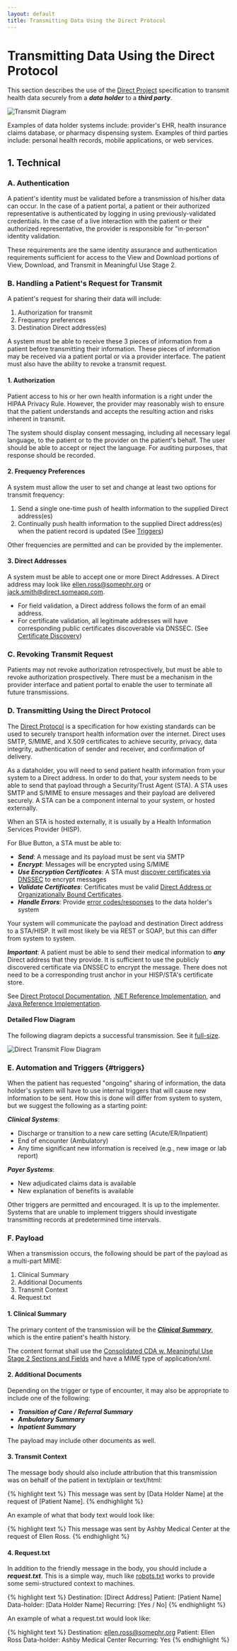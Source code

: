```yaml
---
layout: default
title: Transmitting Data Using the Direct Protocol
---
```


# Transmitting Data Using the Direct Protocol

This section describes the use of the [Direct Project](http://directproject.org) specification to transmit health data securely from a ***data holder*** to a ***third party***.

![Transmit Diagram](images/transmit.png)

Examples of data holder systems include: provider's EHR, health insurance claims database, or pharmacy dispensing system. Examples of third parties include: personal health records, mobile applications, or web services.

## 1. Technical

### A. Authentication
A patient's identity must be validated before a transmission of his/her data can occur. In the case of a patient portal, a patient or their authorized representative is authenticated by logging in using previously-validated credentials. In the case of a live interaction with the patient or their authorized representative, the provider is responsible for "in-person" identity validation.

These requirements are the same identity assurance and authentication requirements sufficient for access to the View and Download portions of View, Download, and Transmit in Meaningful Use Stage 2. 

### B. Handling a Patient's Request for Transmit

A patient's request for sharing their data will include:

1. Authorization for transmit
2. Frequency preferences
3. Destination Direct address(es) 

A system must be able to receive these 3 pieces of information from a patient before transmitting their information. These pieces of information may be received via a patient portal or via a provider interface. The patient must also have the ability to revoke a transmit request.

#### 1. Authorization 
Patient access to his or her own health information is a right under the HIPAA Privacy Rule. However, the provider may reasonably wish to ensure that the patient understands and accepts the resulting action and risks inherent in transmit.

The system should display consent messaging, including all necessary legal language, to the patient or to the provider on the patient's behalf. The user should be able to accept or reject the language. For auditing purposes, that response should be recorded.


#### 2. Frequency Preferences

A system must allow the user to set and change at least two options for transmit frequency:

1. Send a single one-time push of health information to the supplied Direct address(es)
2. Continually push health information to the supplied Direct address(es) when the patient record is updated (See [Triggers](#triggers))

Other frequencies are permitted and can be provided by the implementer.

#### 3. Direct Addresses

A system must be able to accept one or more Direct Addresses. A Direct address may look like ellen.ross@somephr.org or jack.smith@direct.someapp.com. 

- For field validation, a Direct address follows the form of an email address.
- For certificate validation, all legitimate addresses will have corresponding public certificates discoverable via DNSSEC. (See [Certificate Discovery](https://docs.google.com/document/d/1igDpIizm7CTfV-fUw_1EnrCUGIljFEgLPRHpgK5iaec/edit))

### C. Revoking Transmit Request

Patients may not revoke authorization retrospectively, but must be able to revoke authorization prospectively. There must be a mechanism in the provider interface and patient portal to enable the user to terminate all future transmissions.

### D. Transmitting Using the Direct Protocol

The [Direct Protocol](http://wiki.directproject.org/Documentation+Library) is a specification for how existing standards can be used to securely transport health information over the internet. Direct uses SMTP, S/MIME, and X.509 certificates to achieve security, privacy, data integrity, authentication of sender and receiver, and confirmation of delivery.

As a dataholder, you will need to send patient health information from your system to a Direct address. In order to do that, your system needs to be able to send that payload through a Security/Trust Agent (STA). A STA uses SMTP and S/MIME to ensure messages and their payload are delivered securely. A STA can be a component internal to your system, or hosted externally. 

When an STA is hosted externally, it is usually by a Health Information Services Provider (HISP). 

For Blue Button, a STA must be able to:
- ***Send***: A message and its payload must be sent via SMTP
- ***Encrypt***: Messages will be encrypted using S/MIME
- ***Use Encryption Certificates***: A STA must [discover certificates via DNSSEC](https://docs.google.com/document/d/1igDpIizm7CTfV-fUw_1EnrCUGIljFEgLPRHpgK5iaec/edit) to encrypt messages
- ***Validate Certificates***: Certificates must be valid [Direct Address or Organizationally Bound Certificates](http://wiki.directproject.org/Applicability%2BStatement%2Bfor%2BSecure%2BHealth%2BTransport%2BWorking%2BVersion%23x4.0%20Trust%20Verification-4.1%20Verification%20of%20Certificate-Entity%20Binding).
- ***Handle Errors***: Provide [error codes/responses](http://wiki.directproject.org/file/view/Implementation+Guide+for+Delivery+Notification+in+Direct+2012060601.pdf/343915016/Implementation%20Guide%20for%20Delivery%20Notification%20in%20Direct%202012060601.pdf) to the data holder's system

Your system will communicate the payload and destination Direct address to a STA/HISP. It will most likely be via REST or SOAP, but this can differ from system to system.

***Important***: A patient must be able to send their medical information to ***any*** Direct address that they provide. It is sufficient to use the publicly discovered certificate via DNSSEC to encrypt the message. There does not need to be a corresponding trust anchor in your HISP/STA's certificate store.

See [Direct Protocol Documentation](http://wiki.directproject.org/Documentation+Library), [.NET Reference Implementation](http://wiki.directproject.org/CSharp+Reference+Implementation), and [Java Reference Implementation](http://wiki.directproject.org/Java+Reference+Implementation).

#### Detailed Flow Diagram
The following diagram depicts a successful transmission. See it [full-size](files/patient-transmit.pdf).

![Direct Transmit Flow Diagram](images/direct-transmit.png)


### E. Automation and Triggers {#triggers}

When the patient has requested "ongoing" sharing of information, the data holder's system will have to use internal triggers that will cause new information to be sent. How this is done will differ from system to system, but we suggest the following as a starting point:

***Clinical Systems***:
- Discharge or transition to a new care setting (Acute/ER/Inpatient)
- End of encounter (Ambulatory)
- Any time significant new information is received (e.g., new image or lab report)

***Payer Systems***:
- New adjudicated claims data is available
- New explanation of benefits is available

Other triggers are permitted and encouraged. It is up to the implementer. Systems that are unable to implement triggers should investigate transmitting records at predetermined time intervals.

### F. Payload

When a transmission occurs, the following should be part of the payload as a multi-part MIME:
1. Clinical Summary
2. Additional Documents
3. Transmit Context
4. Request.txt

#### 1. Clinical Summary
The primary content of the transmission will be the [***Clinical Summary***](healthrecords.html), which is the entire patient's health history.

The content format shall use the [Consolidated CDA w. Meaningful Use Stage 2 Sections and Fields](healthrecords.html) and have a MIME type of application/xml.

#### 2. Additional Documents
Depending on the trigger or type of encounter, it may also be appropriate to include one of the following:
- ***Transition of Care / Referral Summary***
- ***Ambulatory Summary***
- ***Inpatient Summary***

The payload may include other documents as well.

#### 3. Transmit Context
The message body should also include attribution that this transmission was on behalf of the patient in text/plain or text/html:

{% highlight text %}
This message was sent by [Data Holder Name] at the request of [Patient Name].
{% endhighlight %}

An example of what that body text would look like:

{% highlight text %}
This message was sent by Ashby Medical Center at the request of Ellen Ross.
{% endhighlight %}

#### 4. Request.txt
In addition to the friendly message in the body, you should include a ***request.txt***. This is a simple way, much like [robots.txt](http://www.robotstxt.org/robotstxt.html) works to provide some semi-structured context to machines.

{% highlight text %}
Destination: [Direct Address]
Patient: [Patient Name]
Data-holder: [Data Holder Name]
Recurring: [Yes / No]
{% endhighlight %}

An example of what a request.txt would look like:

{% highlight text %}
Destination: ellen.ross@somephr.org
Patient: Ellen Ross
Data-holder: Ashby Medical Center
Recurring: Yes
{% endhighlight %}

<!--
## 2. Workflow

We have created two sets of storyboards that match the 2 key user flows. The first is within the patient portal and the second is in the provider's interface. These sketches are just examples of how transmitting using Direct could be implemented.

### A. Patient Portal

In this first flow, a patient uses the patient portal to send his/her record to a Direct address. This flow assumes a patient knows how to interact with the patient portal.

***1. Patient logs into the patient portal***

![Patient logs in](images/patient-1.png)

***2. Patient clicks on "Share with Direct"***

![Patient clicks share with Direct](images/patient-2.png)

***3. Patient reads and accepts transmit terms***

![Patient reads and accepts transmit terms](images/patient-3.png)

***4. Patient enters Direct address and selects transmit frequency***

![Patient enters Direct address](images/patient-4.png)

After clicking ***Share*** the patient will have successfully transmitted his/her record.

### B. Provider Setting (EMR)

In this second flow, we describe how a patient can ask their provider to setup the transmission of his/her record. This assumes that the provider has received authorization and instructions from the patient.

***1. Provider accesses patient record***

![Provider accesses patient record](images/provider-1.png)

In the sketch above, we present a Direct address much like we would an Email address. There's a section for ***Direct Address*** and a button to add more. This action associates a Direct address with a patient's record (See 2A).  There's also a ***Share*** button on the top right to facilitate a one-time share (See 2B).

***2A. Provider adds the Direct address and selects the send frequency.***

Clicking on ***Add*** under ***Direct Address*** will show this screen:

![Adding a Direct Addresss](images/provider-2.png)

***2B. Provider adds the Direct address and selects the send frequency.***

Clicking on ***Share*** on the top right will show this screen:

![One Time Send](images/provider-3.png)
-->